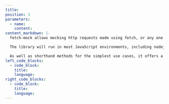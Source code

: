 ```yaml
---
title:
position: 1
parameters:
  - name:
    content:
content_markdown: |-
  fetch-mock allows mocking http requests made using fetch, or any one of the many libraries imitating its api such as [isomorphic-fetch](https://www.npmjs.com/package/isomorphic-fetch), [node-fetch](https://www.npmjs.com/package/node-fetch) and [fetch-ponyfill](https://www.npmjs.com/package/fetch-ponyfill).

  The library will run in most JavaScript environments, including nodejs, web workers and service workers, and any browser that either supports fetch natively or that can have a fetch polyfill/ponyfill installed.

  As well as shorthand methods for the simplest use cases, it offers a flexible API for customising all aspects of mocking behaviour.
left_code_blocks:
  - code_block:
    title:
    language:
right_code_blocks:
  - code_block:
    title:
    language:
---
```

